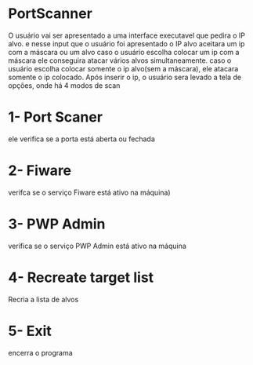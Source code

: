 # PortScanner
O usuário vai ser apresentado a uma interface executavel que pedira o IP alvo.
e nesse input que o usuário foi apresentado o IP alvo aceitara um ip com a máscara ou um alvo 
caso o usuário escolha colocar um ip com a máscara ele conseguira atacar vários alvos simultaneamente.
caso o usuário escolha colocar somente o ip alvo(sem a máscara), ele atacara somente o ip colocado.
Após inserir o ip, o usuário sera levado a tela de opções, onde há 4 modos de scan

# 1- Port Scaner
ele verifica se a porta está aberta ou fechada

# 2- Fiware 
verifca se o serviço Fiware está ativo na máquina)

# 3- PWP Admin 
verifica se o serviço PWP Admin está ativo na máquina

# 4- Recreate target list 
Recria a lista de alvos

# 5- Exit 
encerra o programa
